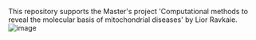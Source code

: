This repository supports the Master's project 'Computational methods to reveal the molecular basis
of mitochondrial diseases' by Lior Ravkaie.
![image](https://github.com/user-attachments/assets/b92f2209-4688-4f7f-be00-67566680776c)
